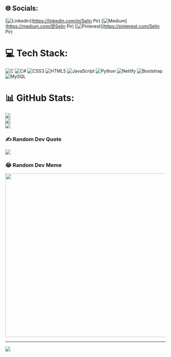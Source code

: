 
## 🌐 Socials:
[![LinkedIn](https://img.shields.io/badge/LinkedIn-%230077B5.svg?logo=linkedin&logoColor=white)](https://linkedin.com/in/Selin Pir) [![Medium](https://img.shields.io/badge/Medium-12100E?logo=medium&logoColor=white)](https://medium.com/@Selin Pir) [![Pinterest](https://img.shields.io/badge/Pinterest-%23E60023.svg?logo=Pinterest&logoColor=white)](https://pinterest.com/Selin Pir) 

# 💻 Tech Stack:
![C](https://img.shields.io/badge/c-%2300599C.svg?style=plastic&logo=c&logoColor=white) ![C#](https://img.shields.io/badge/c%23-%23239120.svg?style=plastic&logo=c-sharp&logoColor=white) ![CSS3](https://img.shields.io/badge/css3-%231572B6.svg?style=plastic&logo=css3&logoColor=white) ![HTML5](https://img.shields.io/badge/html5-%23E34F26.svg?style=plastic&logo=html5&logoColor=white) ![JavaScript](https://img.shields.io/badge/javascript-%23323330.svg?style=plastic&logo=javascript&logoColor=%23F7DF1E) ![Python](https://img.shields.io/badge/python-3670A0?style=plastic&logo=python&logoColor=ffdd54) ![Netlify](https://img.shields.io/badge/netlify-%23000000.svg?style=plastic&logo=netlify&logoColor=#00C7B7) ![Bootstrap](https://img.shields.io/badge/bootstrap-%23563D7C.svg?style=plastic&logo=bootstrap&logoColor=white) ![MySQL](https://img.shields.io/badge/mysql-%2300f.svg?style=plastic&logo=mysql&logoColor=white)
# 📊 GitHub Stats:
![](https://github-readme-stats.vercel.app/api?username=selinpir&theme=nightowl&hide_border=false&include_all_commits=false&count_private=false)<br/>
![](https://github-readme-streak-stats.herokuapp.com/?user=selinpir&theme=nightowl&hide_border=false)<br/>
![](https://github-readme-stats.vercel.app/api/top-langs/?username=selinpir&theme=nightowl&hide_border=false&include_all_commits=false&count_private=false&layout=compact)

### ✍️ Random Dev Quote
![](https://quotes-github-readme.vercel.app/api?type=vetical&theme=tokyonight)

### 😂 Random Dev Meme
<img src="https://rm.up.railway.app/" width="512px"/>

---
[![](https://visitcount.itsvg.in/api?id=selinpir&icon=0&color=5)](https://visitcount.itsvg.in)

<!-- Proudly created with GPRM ( https://gprm.itsvg.in ) -->

